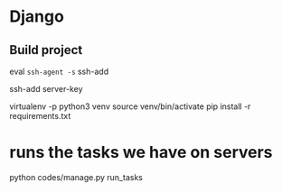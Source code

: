 # Django

## Build project

eval `ssh-agent -s`
ssh-add

ssh-add server-key

virtualenv -p python3 venv
source venv/bin/activate
pip install -r requirements.txt

# runs the tasks we have on servers
python codes/manage.py  run_tasks
